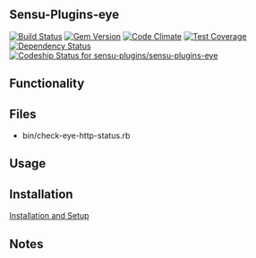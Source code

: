 ## Sensu-Plugins-eye

[![Build Status](https://travis-ci.org/sensu-plugins/sensu-plugins-eye.svg?branch=master)](https://travis-ci.org/sensu-plugins/sensu-plugins-eye)
[![Gem Version](https://badge.fury.io/rb/sensu-plugins-eye.svg)](http://badge.fury.io/rb/sensu-plugins-eye)
[![Code Climate](https://codeclimate.com/github/sensu-plugins/sensu-plugins-eye/badges/gpa.svg)](https://codeclimate.com/github/sensu-plugins/sensu-plugins-eye)
[![Test Coverage](https://codeclimate.com/github/sensu-plugins/sensu-plugins-eye/badges/coverage.svg)](https://codeclimate.com/github/sensu-plugins/sensu-plugins-eye)
[![Dependency Status](https://gemnasium.com/sensu-plugins/sensu-plugins-eye.svg)](https://gemnasium.com/sensu-plugins/sensu-plugins-eye)
[ ![Codeship Status for sensu-plugins/sensu-plugins-eye](https://codeship.com/projects/cd63fa80-ea2c-0132-13b2-32dfa18a9fce/status?branch=master)](https://codeship.com/projects/83057)

## Functionality

## Files
 * bin/check-eye-http-status.rb

## Usage

## Installation

[Installation and Setup](https://github.com/sensu-plugins/documentation/blob/master/user_docs/installation_instructions.md)

## Notes
